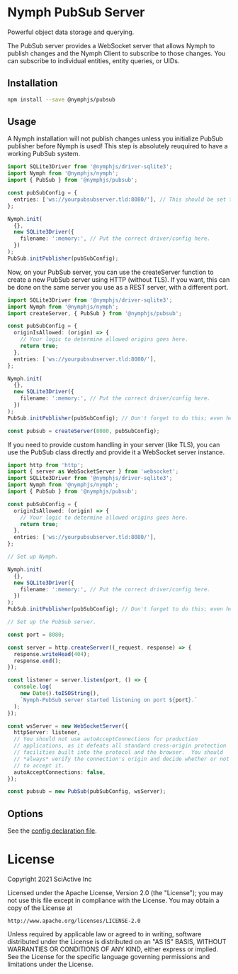 # Nymph PubSub Server

Powerful object data storage and querying.

The PubSub server provides a WebSocket server that allows Nymph to publish changes and the Nymph Client to subscribe to those changes. You can subscribe to individual entities, entity queries, or UIDs.

## Installation

```sh
npm install --save @nymphjs/pubsub
```

## Usage

A Nymph installation will not publish changes unless you initialize PubSub publisher before Nymph is used! This step is absolutely reuquired to have a working PubSub system.

```ts
import SQLite3Driver from '@nymphjs/driver-sqlite3';
import Nymph from '@nymphjs/nymph';
import { PubSub } from '@nymphjs/pubsub';

const pubSubConfig = {
  entries: ['ws://yourpubsubserver.tld:8080/'], // This should be set to your PubSub server URL(s).
};

Nymph.init(
  {},
  new SQLite3Driver({
    filename: ':memory:', // Put the correct driver/config here.
  })
);
PubSub.initPublisher(pubSubConfig);
```

Now, on your PubSub server, you can use the createServer function to create a new PubSub server using HTTP (without TLS). If you want, this can be done on the same server you use as a REST server, with a different port.

```ts
import SQLite3Driver from '@nymphjs/driver-sqlite3';
import Nymph from '@nymphjs/nymph';
import createServer, { PubSub } from '@nymphjs/pubsub';

const pubSubConfig = {
  originIsAllowed: (origin) => {
    // Your logic to determine allowed origins goes here.
    return true;
  },
  entries: ['ws://yourpubsubserver.tld:8080/'],
};

Nymph.init(
  {},
  new SQLite3Driver({
    filename: ':memory:', // Put the correct driver/config here.
  })
);
PubSub.initPublisher(pubSubConfig); // Don't forget to do this; even here.

const pubsub = createServer(8080, pubSubConfig);
```

If you need to provide custom handling in your server (like TLS), you can use the PubSub class directly and provide it a WebSocket server instance.

```ts
import http from 'http';
import { server as WebSocketServer } from 'websocket';
import SQLite3Driver from '@nymphjs/driver-sqlite3';
import Nymph from '@nymphjs/nymph';
import { PubSub } from '@nymphjs/pubsub';

const pubSubConfig = {
  originIsAllowed: (origin) => {
    // Your logic to determine allowed origins goes here.
    return true;
  },
  entries: ['ws://yourpubsubserver.tld:8080/'],
};

// Set up Nymph.

Nymph.init(
  {},
  new SQLite3Driver({
    filename: ':memory:', // Put the correct driver/config here.
  })
);
PubSub.initPublisher(pubSubConfig); // Don't forget to do this; even here.

// Set up the PubSub server.

const port = 8080;

const server = http.createServer((_request, response) => {
  response.writeHead(404);
  response.end();
});

const listener = server.listen(port, () => {
  console.log(
    new Date().toISOString(),
    `Nymph-PubSub server started listening on port ${port}.`
  );
});

const wsServer = new WebSocketServer({
  httpServer: listener,
  // You should not use autoAcceptConnections for production
  // applications, as it defeats all standard cross-origin protection
  // facilities built into the protocol and the browser.  You should
  // *always* verify the connection's origin and decide whether or not
  // to accept it.
  autoAcceptConnections: false,
});

const pubsub = new PubSub(pubSubConfig, wsServer);
```

## Options

See the [config declaration file](src/conf/d.ts).

# License

Copyright 2021 SciActive Inc

Licensed under the Apache License, Version 2.0 (the "License");
you may not use this file except in compliance with the License.
You may obtain a copy of the License at

    http://www.apache.org/licenses/LICENSE-2.0

Unless required by applicable law or agreed to in writing, software
distributed under the License is distributed on an "AS IS" BASIS,
WITHOUT WARRANTIES OR CONDITIONS OF ANY KIND, either express or implied.
See the License for the specific language governing permissions and
limitations under the License.

